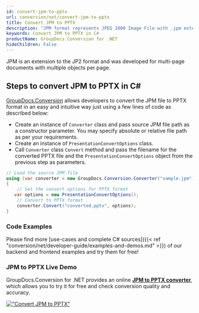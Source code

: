```yaml
---
id: convert-jpm-to-pptx
url: conversion/net/convert-jpm-to-pptx
title: Convert JPM to PPTX
description: "JPM format represents JPEG 2000 Image File with .jpm extension. Learn how to convert JPM to PPTX file programmatically in C# language using GroupDocs.Conversion for .NET library."
keywords: Convert JPM to PPTX in C#
productName: GroupDocs.Conversion for .NET
hideChildren: False
---
```


JPM is an extension to the JP2 format and was developed for multi-page documents with multiple objects per page.

## Steps to convert JPM to PPTX in C#

[GroupDocs.Conversion](https://products.groupdocs.com/conversion/net) allows developers to convert the JPM file to PPTX format in an easy and intuitive way just using a few lines of code as described below:

* Create an instance of `Converter` class and pass source JPM file path as a constructor parameter. You may specify absolute or relative file path as per your requirements. 
* Create an instance of `PresentationConvertOptions` class.
* Call `Converter` class `Convert` method and pass the filename for the converted PPTX file and the `PresentationConvertOptions` object from the previous step as parameters.

```csharp
// Load the source JPM file
using (var converter = new GroupDocs.Conversion.Converter("sample.jpm"))
{
    // Set the convert options for PPTX format
   var options = new PresentationConvertOptions();
    // Convert to PPTX format
    converter.Convert("converted.pptx", options);
}
```

### Code Examples

Please find more [use-cases and complete C# sources]({{< ref "conversion/net/developer-guide/examples-and-demos.md" >}}) of our backend and frontend examples and try them for free!

### JPM to PPTX Live Demo

GroupDocs.Conversion for .NET provides an online [**JPM to PPTX converter**](https://products.groupdocs.app/conversion/jpm-to-pptx), which allows you to try it for free and check conversion quality and accuracy.

[!["Convert JPM to PPTX"](conversion/net/images/convert-to-pptx/convert-jpm-to-pptx.png)](https://products.groupdocs.app/conversion/jpm-to-pptx)